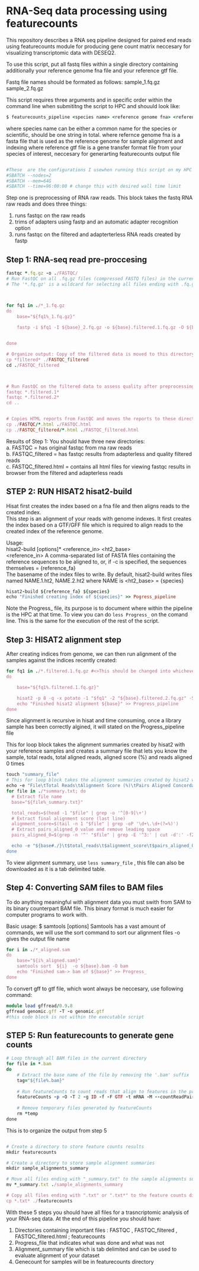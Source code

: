 # RNA-Seq data processing using featurecounts # 
This repository describes a RNA seq pipeline designed for paired end reads using featurecounts module for producing gene count matrix neccesary for visualizing transcriptomic data with DESEQ2. 

To use this script, put all fastq files within a single directory containing additionally your reference genome fna file and your reference gtf file.  

Fastq file names should be formated as follows: sample_1.fq.gz sample_2.fq.gz

This script requires three arguments and in specific order within the command line when submititng the script to HPC and shouuld look like: 
```ruby
$ featurecounts_pipeline <species name> <reference genome fna> <reference gtf> 
```
where species name can be either a common name for the species or scientific, should be one string in total.
where refernce genome fna is a fasta file that is used as the reference genome for sample alignment and indexing 
where reference gtf file is a gene transfer format file from your species of interest, neccesary for generarting featurecounts output file 

```ruby 

#These  are the configurations I usewhen running this script on my HPC
#SBATCH --nodes=2
#SBATCH --mem=64G
#SBATCH --time=96:00:00 # change this with desired wall time limit

```


Step one is preprocessing of RNA raw reads. This block takes the fastq RNA raw reads and does three things:  
1) runs fastqc on the raw reads   
2) trims of adapters using fastp and an automatic adapter recognition option  
3) runs fastqc on the filtered and adapterterless RNA reads created by fastp 



## Step 1: RNA-seq read pre-proccesing ###
```ruby
fastqc *.fq.gz -o ./FASTQC/
# Run FastQC on all .fq.gz files (compressed FASTQ files) in the current directory and output the results to a directory named FASTQC.
# The '*.fq.gz' is a wildcard for selecting all files ending with .fq.gz.



for fq1 in ./*_1.fq.gz
do 
    base="${fq1%_1.fq.gz}"
   
    fastp -i $fq1 -I ${base}_2.fq.gz -o ${base}.filtered.1.fq.gz -O ${base}.filtered.2.fq.gz --detect_adapter_for_pe --qualified_quality_phred 20 -h ${base}_fastp.html -j ${base}_fastp.json


done

# Organize output: Copy of the filtered data is moved to this directory.
cp *filtered* ./FASTQC_filtered
cd ./FASTQC_filtered



# Run FastQC on the filtered data to assess quality after preprocessing. YOu shpould notice no adapters detected from the fastqc after fastp step
fastqc *.filtered.1*  
fastqc *.filtered.2* 
cd ..


# Copies HTML reports from FastQC and moves the reports to these directories for better organization.
cp ./FASTQC/*.html ./FASTQC.html
cp ./FASTQC_filtered/*.html ./FASTQC_filtered.html
```
Results of Step 1: You should have three new directories:  
a. FASTQC = has original fastqc from rna raw reads  
b. FASTQC_filtered  = has fastqc results from adapterless and quality filtered reads   
c. FASTQC_filtered.html = contains all html files for viewing fastqc results in browser from the filtered and adapterless reads 




## STEP 2: RUN HISAT2 hisat2-build

Hisat first creates the index based on a fna file and then aligns reads to the created index.   
This step is an alignment of your reads with genome indexes. It first creates the index based on a GTF/GFF file which is required to align reads to the created index of the reference genome.

Usage:  
hisat2-build [options]* <reference_in> <ht2_base>  
<reference_in> A comma-separated list of FASTA files containing the reference sequences to be aligned to, or, if -c is specified, the sequences themselves = {reference_fa}   
<ht2-base> The basename of the index files to write. By default, hisat2-build writes files named NAME.1.ht2, NAME.2.ht2 where NAME is <ht2_base> = {species}  

```ruby 
hisat2-build ${reference_fa} ${species}
echo "Finished creating index of ${species}" >> Pogress_pipeline
```
Note the Progress_ file, its purpose is to document where within the pipeline is the HPC at that time. To view you can do `less Progress_` on the comand line. This is the same for the execution of the rest of the script. 


## Step 3: HISAT2 alignment step 
After creating indices from genome, we can then run alignment of the samples against the indices recently created:  
```ruby
for fq1 in ./*.filtered.1.fq.gz #<>This should be changed into whichever string you have last in sample names common between all samples 
do

    base="${fq1%.filtered.1.fq.gz}"

    hisat2 -p 8 -q -x potato -1 "$fq1" -2 "${base}.filtered.2.fq.gz" -S "${base}_aligned.sam" --summary-file "${base}_summary.txt"
    echo "Finished hisat2 alignment ${base}" >> Progress_pipeline
done
```
Since alignment is recursive in hisat and time consuming, once a library sample has been correctly algined, it will stated on the Progress_pipeline file

  
This for loop block takes the alignment summaries created by hisat2 with your reference samples and creates a summary file that lets you know the sample, total reads, total aligned reads, aligned score (%) and reads aligned 0 times 
```ruby
touch "summary_file"
# This for loop block takes the alignment summaries created by hisat2 with your reference samples and creates a summary file that lets you know the sample, total reads, total aligned reads, aligned score (%) and reads aligned 0 times 
echo -e "File\tTotal Reads\tAlignment Score (%)\tPairs Aligned Concordantly 0 times" > summary_file  
for file in ./*summary.txt; do
  # Extract file name
  base="${file%_summary.txt}"

  total_reads=$(head -1 "$file" | grep -o '^[0-9]\+')
  # Extract final alignment score (last line)
  alignment_score=$(tail -n 1 "$file" | grep -oP '\d+\.\d+(?=%)')
  # Extract pairs_aligned_0 value and remove leading space
  pairs_aligned_0=$(grep -n '^' "$file" | grep -E '^3:' | cut -d':' -f2- | sed 's/ aligned concordantly 0 times//g' | sed 's/^[[:space:]]*//')

  echo -e "${base#./}\t$total_reads\t$alignment_score\t$pairs_aligned_0" >> summary_file
done

```
To view alignment summary, use `less summary_file` , this file can also be downloaded as it is a tab delimited table.  

## Step 4: Converting SAM files to BAM files
To do anything meaningful with alignment data you must swith from SAM to its binary counterpart BAM file. This binary format is much easier for computer programs to work with.

Basic usage: 
$ samtools <command> [options] Samtools has a vast amount of commands, we will use the sort command to sort our alignment files 
-o gives the output file name
```ruby
for i in ./*_aligned.sam  
do
    base="${i%_aligned.sam}"
    samtools sort  ${i}  -o ${base}.bam -O bam
    echo "Finished sam-> bam of ${base}" >> Progress_
done

```

To convert  gff to gtf file, which wont always be neccesary, use following command:
```ruby
module load gffread/0.9.8
gffread genomic.gff -T -o genomic.gtf
#this code block is not within the executable script 
```


## STEP 5: Run featurecounts to generate gene counts 

```ruby 
# Loop through all BAM files in the current directory
for file in *.bam
do 
    # Extract the base name of the file by removing the '.bam' suffix
    tag="${file%.bam}"
    
    # Run featureCounts to count reads that align to features in the provided GTF file
    featureCounts -p -O -T 2 -g ID -f -F GTF -t mRNA -M --countReadPairs  -a ${reference_gtf} -o ${tag}.txt $file 
    
    # Remove temporary files generated by featureCounts
    rm *temp
done
```

This is to organize the output from step 5
```ruby

# Create a directory to store feature counts results
mkdir featurecounts

# Create a directory to store sample alignment summaries
mkdir sample_alignments_summary

# Move all files ending with "_summary.txt" to the sample alignments summary directory
mv *_summary.txt ./sample_alignments_summary

# Copy all files ending with ".txt" or ".txt*" to the feature counts directory
cp *.txt* ./featurecounts


```
  
With these 5 steps you should have all files for a trasncriptomic analysis of your RNA-seq data. At the end of this pipeline you should have:  
1) Directories containing important files : FASTQC , FASTQC_filtered , FASTQC_filtered.html ; featurecounts
2) Progress_file that indicates what was done and what was not
3) Alignment_summary file which is tab delimited and can be used to evaluate alignment of your dataset
4) Genecount for samples will be in featurecounts directory

